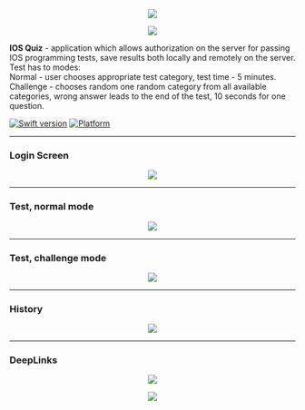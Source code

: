 <p align="center">
        <img src="https://monosnap.com/file/AhaqMW9iRTpptxn7yTAwZARXzoQ80C.png">
</p>

<p align="center">
        <img src="https://media.giphy.com/media/xUPGGMbHBcQJQRlLws/giphy.gif">
</p>

**IOS Quiz** - application which allows authorization on the server for passing IOS programming tests, save results both locally and remotely on the server.                                                                                        
Test has to modes:                                                                                                     
Normal - user сhooses appropriate test category, test time - 5 minutes.                                                     
Challenge - сhooses random one random category from all available categories, wrong answer leads to the end of the test, 10 seconds for one question.

[![Swift version](https://img.shields.io/badge/swift-4.0-orange.svg?style=flat.svg)](https://img.shields.io/badge/swift-4.0-orange.svg?style=flat.svg)
[![Platform](https://img.shields.io/badge/platforms-iOS%2C%20WatchOS-lightgrey.svg)](https://img.shields.io/badge/platforms-iOS%2C%20WatchOS-lightgrey.svg)

---
### Login Screen
<p align="center">
        <img src="https://media.giphy.com/media/xUPGGyKWyepftFujTy/giphy.gif">
</p>

---
### Test, normal mode
<p align="center">
        <img src="https://media.giphy.com/media/xUPGGIjg5wTRz9Vj6o/giphy.gif">
</p>

---
### Test, challenge mode
<p align="center">
        <img src="https://media.giphy.com/media/3o8dFyuMFrrIT3Fw88/giphy.gif">
</p>

---
### History
<p align="center">
        <img src="https://media.giphy.com/media/xUn3CskO960aRSdko8/giphy.gif">
</p>

---
### DeepLinks
<p align="center">
        <img src="https://media.giphy.com/media/3ohzgRtDn4jmKxS3hS/giphy.gif">
</p>

<p align="center">
        <img src="https://media.giphy.com/media/3ohzh1nxANmWyvms0g/giphy.gif">
</p>


